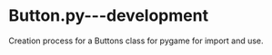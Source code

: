 Button.py---development
=======================

Creation process for a Buttons class for pygame for import and use.
